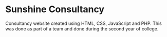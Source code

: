 # Sunshine Consultancy
Consultancy website created using HTML, CSS, JavaScript and PHP. This was done as part of a team and done during the second year of college.
